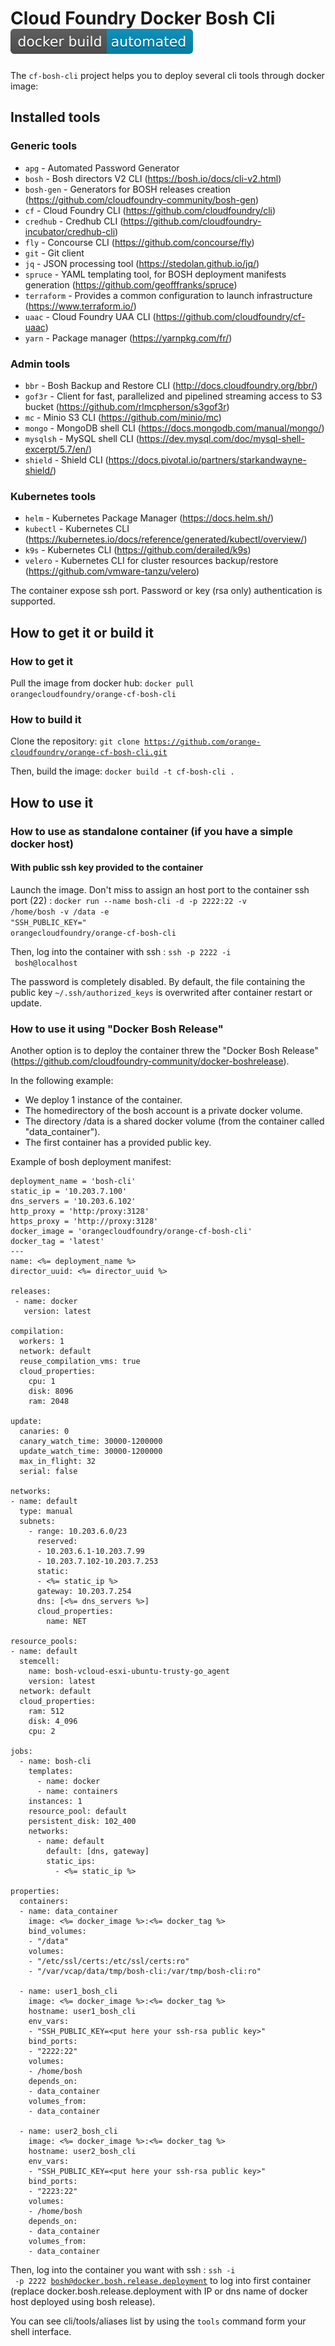 # Cloud Foundry Docker Bosh Cli [![Docker Automated build](docker_automated.svg)](https://hub.docker.com/r/orangecloudfoundry/orange-cf-bosh-cli/)
The `cf-bosh-cli` project helps you to deploy several cli tools through docker image:

## Installed tools

### Generic tools
* `apg` - Automated Password Generator
* `bosh` - Bosh directors V2 CLI (https://bosh.io/docs/cli-v2.html)
* `bosh-gen` - Generators for BOSH releases creation (https://github.com/cloudfoundry-community/bosh-gen)
* `cf` - Cloud Foundry CLI (https://github.com/cloudfoundry/cli)
* `credhub` - Credhub CLI (https://github.com/cloudfoundry-incubator/credhub-cli)
* `fly` - Concourse CLI (https://github.com/concourse/fly)
* `git` - Git client
* `jq` - JSON processing tool (https://stedolan.github.io/jq/)
* `spruce` - YAML templating tool, for BOSH deployment manifests generation (https://github.com/geofffranks/spruce)
* `terraform` - Provides a common configuration to launch infrastructure (https://www.terraform.io/)
* `uaac` - Cloud Foundry UAA CLI (https://github.com/cloudfoundry/cf-uaac)
* `yarn` - Package manager (https://yarnpkg.com/fr/)

### Admin tools
* `bbr` - Bosh Backup and Restore CLI (http://docs.cloudfoundry.org/bbr/)
* `gof3r` - Client for fast, parallelized and pipelined streaming access to S3 bucket (https://github.com/rlmcpherson/s3gof3r)
* `mc` - Minio S3 CLI (https://github.com/minio/mc)
* `mongo` - MongoDB shell CLI (https://docs.mongodb.com/manual/mongo/)
* `mysqlsh` - MySQL shell CLI (https://dev.mysql.com/doc/mysql-shell-excerpt/5.7/en/)
* `shield` - Shield CLI (https://docs.pivotal.io/partners/starkandwayne-shield/)

### Kubernetes tools
* `helm` - Kubernetes Package Manager (https://docs.helm.sh/)
* `kubectl` - Kubernetes CLI (https://kubernetes.io/docs/reference/generated/kubectl/overview/)
* `k9s` - Kubernetes CLI (https://github.com/derailed/k9s)
* `velero` - Kubernetes CLI for cluster resources backup/restore (https://github.com/vmware-tanzu/velero)

The container expose ssh port. Password or key (rsa only) authentication is supported.

## How to get it or build it

### How to get it
Pull the image from docker hub: <code>docker pull orangecloudfoundry/orange-cf-bosh-cli</code>

### How to build it
Clone the repository: <code>git clone https://github.com/orange-cloudfoundry/orange-cf-bosh-cli.git</code>

Then, build the image: <code>docker build -t cf-bosh-cli .</code>

## How to use it

### How to use as standalone container (if you have a simple docker host)

#### With public ssh key provided to the container

Launch the image. Don't miss to assign an host port to the container ssh port (22) :
<code>docker run --name bosh-cli -d -p 2222:22 -v /home/bosh -v /data -e "SSH_PUBLIC_KEY=<path to your public ssh-rsa key>" orangecloudfoundry/orange-cf-bosh-cli</code>

Then, log into the container with ssh : <code>ssh -p 2222 -i <path to your rsa private key> bosh@localhost</code>

The password is completely disabled. By default, the file containing the public key <code>~/.ssh/authorized_keys</code> is overwrited after container restart or update.

### How to use it using "Docker Bosh Release"
Another option is to deploy the container threw the "Docker Bosh Release" (https://github.com/cloudfoundry-community/docker-boshrelease).

In the following example:
* We deploy 1 instance of the container.
* The homedirectory of the bosh account is a private docker volume.
* The directory /data is a shared docker volume (from the container called "data_container").
* The first container has a provided public key.

Example of bosh deployment manifest:
```
deployment_name = 'bosh-cli'
static_ip = '10.203.7.100'
dns_servers = '10.203.6.102'
http_proxy = 'http:/proxy:3128'
https_proxy = 'http://proxy:3128'
docker_image = 'orangecloudfoundry/orange-cf-bosh-cli'
docker_tag = 'latest'
---
name: <%= deployment_name %>
director_uuid: <%= director_uuid %>

releases:
 - name: docker
   version: latest

compilation:
  workers: 1
  network: default
  reuse_compilation_vms: true
  cloud_properties:
    cpu: 1
    disk: 8096
    ram: 2048

update:
  canaries: 0
  canary_watch_time: 30000-1200000
  update_watch_time: 30000-1200000
  max_in_flight: 32
  serial: false

networks:
- name: default
  type: manual
  subnets:
    - range: 10.203.6.0/23
      reserved:
      - 10.203.6.1-10.203.7.99
      - 10.203.7.102-10.203.7.253
      static:
      - <%= static_ip %>
      gateway: 10.203.7.254
      dns: [<%= dns_servers %>]
      cloud_properties:
        name: NET

resource_pools:
- name: default
  stemcell:
    name: bosh-vcloud-esxi-ubuntu-trusty-go_agent
    version: latest
  network: default
  cloud_properties:
    ram: 512
    disk: 4_096
    cpu: 2

jobs:
  - name: bosh-cli
    templates:
      - name: docker
      - name: containers
    instances: 1
    resource_pool: default
    persistent_disk: 102_400
    networks:
      - name: default
        default: [dns, gateway]
        static_ips:
          - <%= static_ip %>

properties:
  containers:
  - name: data_container
    image: <%= docker_image %>:<%= docker_tag %>
    bind_volumes:
    - "/data"
    volumes:
    - "/etc/ssl/certs:/etc/ssl/certs:ro"
    - "/var/vcap/data/tmp/bosh-cli:/var/tmp/bosh-cli:ro"

  - name: user1_bosh_cli
    image: <%= docker_image %>:<%= docker_tag %>
    hostname: user1_bosh_cli
    env_vars:
    - "SSH_PUBLIC_KEY=<put here your ssh-rsa public key>"
    bind_ports:
    - "2222:22"
    volumes:
    - /home/bosh
    depends_on:
    - data_container
    volumes_from:
    - data_container

  - name: user2_bosh_cli
    image: <%= docker_image %>:<%= docker_tag %>
    hostname: user2_bosh_cli
    env_vars:
    - "SSH_PUBLIC_KEY=<put here your ssh-rsa public key>"
    bind_ports:
    - "2223:22"
    volumes:
    - /home/bosh
    depends_on:
    - data_container
    volumes_from:
    - data_container
```

Then, log into the container you want with ssh : <code>ssh -i <path to your rsa private key> -p 2222 bosh@docker.bosh.release.deployment</code> to log into first container (replace docker.bosh.release.deployment with IP or dns name of docker host deployed using bosh release).

You can see cli/tools/aliases list by using the `tools` command form your  shell interface.
